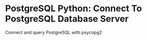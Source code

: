 # PostgreSQL Python: Connect To PostgreSQL Database Server

Connect and query PostgreSQL with psycopg2